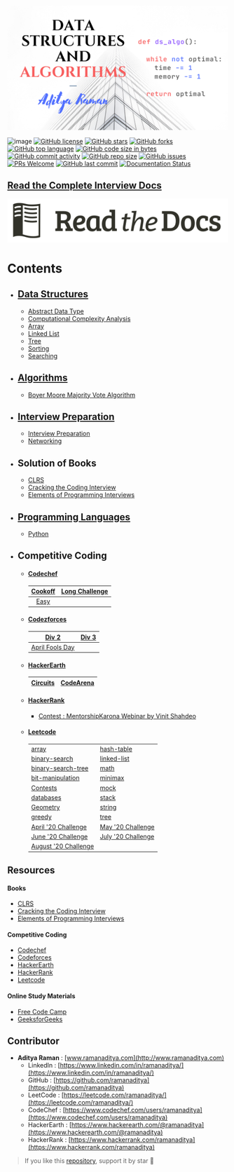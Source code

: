 ![](images/dsa.png)

![image](https://img.shields.io/badge/code%20style-black-000000.svg)
[![GitHub license](https://img.shields.io/github/license/ramanaditya/data-structure-and-algorithms.svg?logo=github)](https://github.com/ramanaditya/data-structure-and-algorithms/blob/master/LICENSE)
[![GitHub stars](https://img.shields.io/github/stars/ramanaditya/data-structure-and-algorithms.svg?logo=github)](https://github.com/ramanaditya/data-structure-and-algorithms/stargazers) 
[![GitHub forks](https://img.shields.io/github/forks/ramanaditya/data-structure-and-algorithms.svg?logo=github&color=teal)](https://github.com/ramanaditya/data-structure-and-algorithms/network/members) 
[![GitHub top language](https://img.shields.io/github/languages/top/ramanaditya/data-structure-and-algorithms?color=blue&logo=python)](https://github.com/ramanaditya/data-structure-and-algorithms/)
[![GitHub code size in bytes](https://img.shields.io/github/languages/code-size/ramanaditya/data-structure-and-algorithms?logo=github)](https://github.com/ramanaditya/data-structure-and-algorithms/) 
[![GitHub commit activity](https://img.shields.io/github/commit-activity/m/ramanaditya/data-structure-and-algorithms?color=blue&logo=github)](https://github.com/ramanaditya/data-structure-and-algorithms/commits/) 
[![GitHub repo size](https://img.shields.io/github/repo-size/ramanaditya/data-structure-and-algorithms?logo=github)](https://github.com/ramanaditya/data-structure-and-algorithms/)
[![GitHub issues](https://img.shields.io/github/issues/ramanaditya/data-structure-and-algorithms?logo=github)](https://github.com/ramanaditya/data-structure-and-algorithms/issues) 
[![PRs Welcome](https://img.shields.io/badge/PRs-welcome-brightgreen.svg?style=flat&logo=git&logoColor=white)](https://github.com/ramanaditya/data-structure-and-algorithms/pulls) 
[![GitHub last commit](https://img.shields.io/github/last-commit/ramanaditya/data-structure-and-algorithms?logo=github)](https://github.com/ramanaditya/data-structure-and-algorithms/)
[![Documentation Status](https://readthedocs.org/projects/interview-docs/badge/?version=latest)](https://interview-docs.readthedocs.io/en/latest/?badge=latest)

## [Read the Complete Interview Docs](https://interview-docs.readthedocs.io/)
[![](./images/read-the-docs.png)](https://interview-docs.readthedocs.io/)


# Contents

- ## [Data Structures](Data-Structures)
    - [Abstract Data Type](https://github.com/ramanaditya/data-structure-and-algorithms/tree/master/Data-Structures#abstract-data-type)
    - [Computational Complexity Analysis](https://github.com/ramanaditya/data-structure-and-algorithms/tree/master/Data-Structures#computational-complexity-analysis)
    - [Array](https://github.com/ramanaditya/data-structure-and-algorithms/tree/master/Data-Structures/array)
    - [Linked List](https://github.com/ramanaditya/data-structure-and-algorithms/tree/master/Data-Structures/linked-list)
    - [Tree](https://github.com/ramanaditya/data-structure-and-algorithms/tree/master/Data-Structures/tree)
    - [Sorting](https://github.com/ramanaditya/data-structure-and-algorithms/tree/master/Data-Structures/Sorting)
    - [Searching](https://github.com/ramanaditya/data-structure-and-algorithms/tree/master/Data-Structures/searching)
    
- ## [Algorithms](algorithms)
    - [Boyer Moore Majority Vote Algorithm](https://github.com/ramanaditya/data-structure-and-algorithms/blob/master/algorithms/array/boyer-moore-majority-vote-algorithm.md)

- ## [Interview Preparation](interview)
    - [Interview Preparation](./interview/README.md)
    - [Networking](./interview/networking.md)

- ## Solution of Books
    - [CLRS](https://github.com/ramanaditya/data-structure-and-algorithms/tree/master/CLRS)
    - [Cracking the Coding Interview](https://github.com/ramanaditya/data-structure-and-algorithms/tree/master/cracking-the-coding-interview)
    - [Elements of Programming Interviews]()

- ## [Programming Languages](./languages)
    - [Python](./languages/python)

- ## Competitive Coding
    - #### [Codechef](https://github.com/ramanaditya/data-structure-and-algorithms#abstract-data-type)
     
      | [Cookoff](https://github.com/ramanaditya/data-structure-and-algorithms/tree/master/codechef#cook-off-2) | [Long Challenge](https://github.com/ramanaditya/data-structure-and-algorithms/tree/master/codechef#long-challenge) |
      | :---: | :---: |
      | [Easy](https://github.com/ramanaditya/data-structure-and-algorithms/tree/master/codechef#long-challenge) | |
     
    - #### [Codezforces](https://github.com/ramanaditya/data-structure-and-algorithms/tree/master/codeforces)
    
        | [Div 2](https://github.com/ramanaditya/data-structure-and-algorithms/tree/master/codeforces#div-2) | [Div 3](https://github.com/ramanaditya/data-structure-and-algorithms/tree/master/codeforces#div-3) |
        | :---: | :---: |
        | [April Fools Day](https://github.com/ramanaditya/data-structure-and-algorithms/tree/master/codeforces#april-fools-day) | |
        
    - #### [HackerEarth](https://github.com/ramanaditya/data-structure-and-algorithms/tree/master/hackerearth)
        
        | [Circuits](https://github.com/ramanaditya/data-structure-and-algorithms/tree/master/hackerearth#circuits) | [CodeArena](https://github.com/ramanaditya/data-structure-and-algorithms/tree/master/hackerearth#codearena) |
        | :---: | :---: |
        
    - #### [HackerRank](https://github.com/ramanaditya/data-structure-and-algorithms/tree/master/hackerrank)
        - [Contest : MentorshipKarona Webinar by Vinit Shahdeo](https://github.com/ramanaditya/data-structure-and-algorithms/tree/master/hackerrank#contest--mentorshipkarona-webinar-by-vinit-shahdeo)
    - #### [Leetcode](https://github.com/ramanaditya/data-structure-and-algorithms/tree/master/leetcode)
        
        | | |
        | :--- | :--- |
        | [array](https://github.com/ramanaditya/data-structure-and-algorithms/tree/master/leetcode#array) | [hash-table](https://github.com/ramanaditya/data-structure-and-algorithms/tree/master/leetcode#hash-table) |
        | [binary-search](https://github.com/ramanaditya/data-structure-and-algorithms/tree/master/leetcode#binary-search) | [linked-list](https://github.com/ramanaditya/data-structure-and-algorithms/tree/master/leetcode#linked-list) |
        | [binary-search-tree](https://github.com/ramanaditya/data-structure-and-algorithms/tree/master/leetcode#binary-search-tree) | [math](https://github.com/ramanaditya/data-structure-and-algorithms/tree/master/leetcode#math) |
        | [bit-manipulation](https://github.com/ramanaditya/data-structure-and-algorithms/tree/master/leetcode#bit-manipulation) | [minimax](https://github.com/ramanaditya/data-structure-and-algorithms/tree/master/leetcode#minimax) |
        | [Contests](https://github.com/ramanaditya/data-structure-and-algorithms/tree/master/leetcode#contests) | [mock](https://github.com/ramanaditya/data-structure-and-algorithms/tree/master/leetcode#mock) |
        | [databases](https://github.com/ramanaditya/data-structure-and-algorithms/tree/master/leetcode#databases) | [stack](https://github.com/ramanaditya/data-structure-and-algorithms/tree/master/leetcode#stack) |
        | [Geometry](https://github.com/ramanaditya/data-structure-and-algorithms/tree/master/leetcode#Geomtry) | [string](https://github.com/ramanaditya/data-structure-and-algorithms/tree/master/leetcode#string) |
        | [greedy](https://github.com/ramanaditya/data-structure-and-algorithms/tree/master/leetcode#greedy) | [tree](https://github.com/ramanaditya/data-structure-and-algorithms/tree/master/leetcode#tree) |
        | [April '20 Challenge](https://github.com/ramanaditya/data-structure-and-algorithms/tree/master/leetcode#April-LeetCoding-Challenge--2020) | [May '20 Challenge](https://github.com/ramanaditya/data-structure-and-algorithms/tree/master/leetcode#May-LeetCoding-Challenge--2020) |
        | [June '20 Challenge](https://github.com/ramanaditya/data-structure-and-algorithms/tree/master/leetcode#June-LeetCoding-Challenge--2020) | [July '20 Challenge](https://github.com/ramanaditya/data-structure-and-algorithms/tree/master/leetcode#July-LeetCoding-Challenge--2020) |
        | [August '20 Challenge](https://github.com/ramanaditya/data-structure-and-algorithms/tree/master/leetcode#August-LeetCoding-Challenge--2020) |  |
        
## Resources

#### Books
- [CLRS](https://mitpress.mit.edu/books/introduction-algorithms-third-edition)
- [Cracking the Coding Interview](http://www.crackingthecodinginterview.com/)
- [Elements of Programming Interviews](https://elementsofprogramminginterviews.com/)

#### Competitive Coding
- [Codechef](https://www.codechef.com/)
- [Codeforces](https://codeforces.com/)
- [HackerEarth](https://www.hackerearth.com/challenges/)
- [HackerRank](https://www.hackerrank.com/)
- [Leetcode](https://leetcode.com/)

#### Online Study Materials
- [Free Code Camp](https://www.freecodecamp.org/)
- [GeeksforGeeks](https://www.geeksforgeeks.org/)

## Contributor
- **Aditya Raman** : [www.ramanaditya.com](http://www.ramanaditya.com)
    - LinkedIn : [https://www.linkedin.com/in/ramanaditya/](https://www.linkedin.com/in/ramanaditya/)
    - GitHub : [https://github.com/ramanaditya](https://github.com/ramanaditya)
    - LeetCode : [https://leetcode.com/ramanaditya/](https://leetcode.com/ramanaditya/)
    - CodeChef : [https://www.codechef.com/users/ramanaditya](https://www.codechef.com/users/ramanaditya)
    - HackerEarth : [https://www.hackerearth.com/@ramanaditya](https://www.hackerearth.com/@ramanaditya)
    - HackerRank : [https://www.hackerrank.com/ramanaditya](https://www.hackerrank.com/ramanaditya)

> If you like this [repository](https://github.com/ramanaditya/data-structure-and-algorithms), support it by star :star2:
